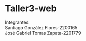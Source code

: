 # Taller3-web
Integrantes: <br />
Santiago González Flores-2200165 <br />
José Gabriel Tomas Zapata-2201779
